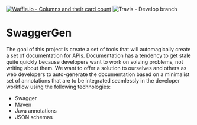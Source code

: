 [![Waffle.io - Columns and their card count](https://badge.waffle.io/85f8d524d560cce02665fa095204a0fb743afbff12b35dd395d70755d55363b6.svg?columns=all)](https://waffle.io/AES-Outreach/SwaggerGen)
![Travis - Develop branch](https://travis-ci.com/AES-Outreach/SwaggerGen.svg?token=cukQqq8P2pkD1EpgeNAZ&branch=develop)

# SwaggerGen
The goal of this project is create a set of tools that will automagically create a set of documentation for APIs. Documentation has a tendency to get stale quite quickly because developers want to work on solving problems, not writing about them. We want to offer a solution to ourselves and others as web developers to auto-generate the documentation based on a minimalist set of annotations that are to be integrated seamlessly in the developer workflow using the following technologies:

* Swagger
* Maven
* Java annotations
* JSON schemas
